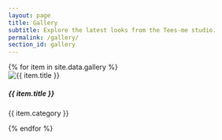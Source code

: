 ```yaml
---
layout: page
title: Gallery
subtitle: Explore the latest looks from the Tees-me studio.
permalink: /gallery/
section_id: gallery
---
```

<div class="row g-4">
  {% for item in site.data.gallery %}
  <div class="col-lg-4 col-sm-6">
    <div class="card h-100 shadow-sm">
      <img src="{{ item.image }}" class="card-img-top" alt="{{ item.title }}" />
      <div class="card-body">
        <h5 class="card-title">{{ item.title }}</h5>
        <p class="card-text text-muted">{{ item.category }}</p>
      </div>
    </div>
  </div>
  {% endfor %}
</div>
